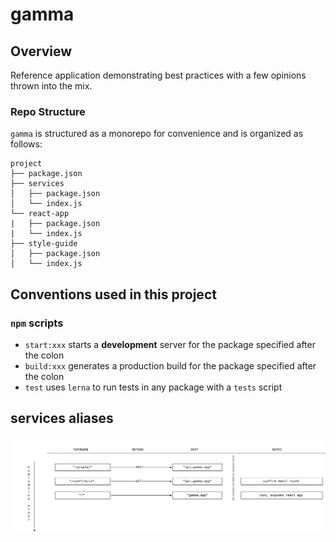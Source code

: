 # gamma

## Overview

Reference application demonstrating best practices with a few opinions thrown into the mix.

### Repo Structure

`gamma` is structured as a monorepo for convenience and is organized as follows:

```
project
├── package.json
├── services
│   ├── package.json
│   └── index.js
└── react-app
|   ├── package.json
|   └── index.js
├── style-guide
│   ├── package.json
│   └── index.js
```


## Conventions used in this project

### `npm` scripts

- `start:xxx` starts a **development** server for the package specified after the colon
- `build:xxx` generates a production build for the package specified after the colon
- `test` uses `lerna` to run tests in any package with a `tests` script

## services aliases

![](docs/path-aliases.png)
